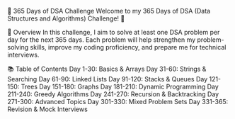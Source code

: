 🚀 365 Days of DSA Challenge
Welcome to my 365 Days of DSA (Data Structures and Algorithms) Challenge! 🎯

📅 Overview
In this challenge, I aim to solve at least one DSA problem per day for the next 365 days. Each problem will help strengthen my problem-solving skills, improve my coding proficiency, and prepare me for technical interviews.

📚 Table of Contents
Day 1-30: Basics & Arrays
Day 31-60: Strings & Searching
Day 61-90: Linked Lists
Day 91-120: Stacks & Queues
Day 121-150: Trees
Day 151-180: Graphs
Day 181-210: Dynamic Programming
Day 211-240: Greedy Algorithms
Day 241-270: Recursion & Backtracking
Day 271-300: Advanced Topics
Day 301-330: Mixed Problem Sets
Day 331-365: Revision & Mock Interviews
